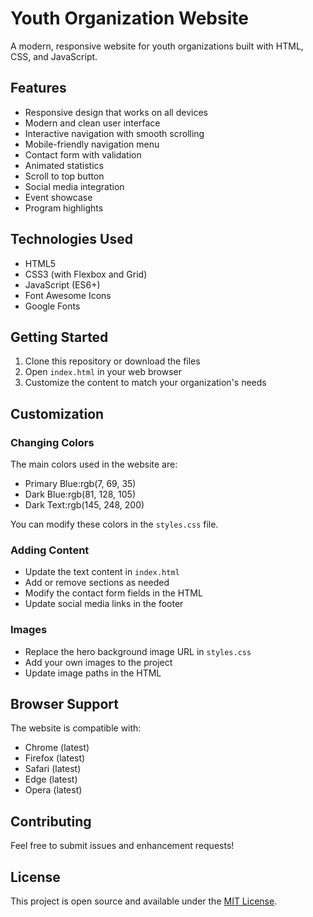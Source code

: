 # Youth Organization Website

A modern, responsive website for youth organizations built with HTML, CSS, and JavaScript.

## Features

- Responsive design that works on all devices
- Modern and clean user interface
- Interactive navigation with smooth scrolling
- Mobile-friendly navigation menu
- Contact form with validation
- Animated statistics
- Scroll to top button
- Social media integration
- Event showcase
- Program highlights

## Technologies Used

- HTML5
- CSS3 (with Flexbox and Grid)
- JavaScript (ES6+)
- Font Awesome Icons
- Google Fonts

## Getting Started

1. Clone this repository or download the files
2. Open `index.html` in your web browser
3. Customize the content to match your organization's needs

## Customization

### Changing Colors

The main colors used in the website are:

- Primary Blue:rgb(7, 69, 35)
- Dark Blue:rgb(81, 128, 105)
- Dark Text:rgb(145, 248, 200)

You can modify these colors in the `styles.css` file.

### Adding Content

- Update the text content in `index.html`
- Add or remove sections as needed
- Modify the contact form fields in the HTML
- Update social media links in the footer

### Images

- Replace the hero background image URL in `styles.css`
- Add your own images to the project
- Update image paths in the HTML

## Browser Support

The website is compatible with:

- Chrome (latest)
- Firefox (latest)
- Safari (latest)
- Edge (latest)
- Opera (latest)

## Contributing

Feel free to submit issues and enhancement requests!

## License

This project is open source and available under the [MIT License](LICENSE).
